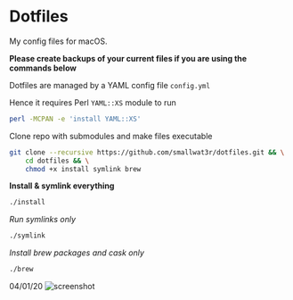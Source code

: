 # Dotfiles  

My config files for macOS.  

**Please create backups of your current files if you are using the commands below**   

Dotfiles are managed by a YAML config file `config.yml`  

Hence it requires Perl `YAML::XS` module to run 
```sh
perl -MCPAN -e 'install YAML::XS'
```

Clone repo with submodules and make files executable  
```sh
git clone --recursive https://github.com/smallwat3r/dotfiles.git && \
    cd dotfiles && \
    chmod +x install symlink brew
```

**Install & symlink everything**  
```sh
./install
```

_Run symlinks only_  
```sh
./symlink
```

_Install brew packages and cask only_  
```sh
./brew
```

04/01/20
![screenshot](https://github.com/smallwat3r/dotfiles/blob/master/_screenshot/_screenshot.png)
